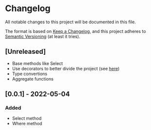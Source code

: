 # Changelog
All notable changes to this project will be documented in this file.

The format is based on [Keep a Changelog](https://keepachangelog.com/en/1.0.0/),
and this project adheres to [Semantic Versioning](https://semver.org/spec/v2.0.0.html) (at least it tries).

## [Unreleased]
- Base methods like Select
- Use decorators to better divide the project (see [here](https://stackoverflow.com/questions/9638446/is-there-any-python-equivalent-to-partial-classes))
- Type convertions
- Aggregate functions

## [0.0.1] - 2022-05-04
### Added
- Select method
- Where method